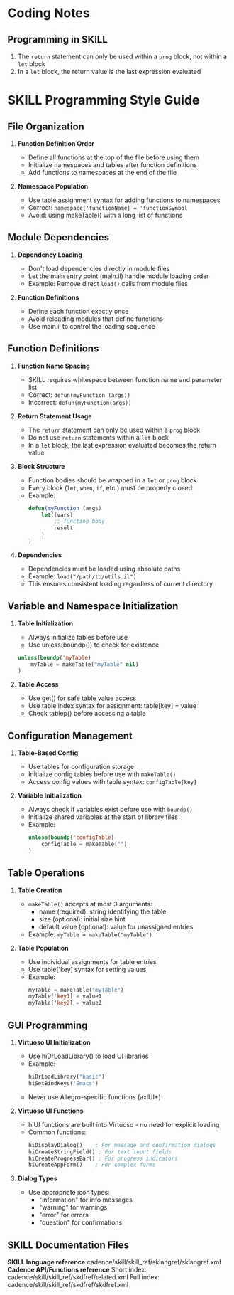 # Coding Notes

## Programming in SKILL

1. The `return` statement can only be used within a `prog` block, not within a `let` block
2. In a `let` block, the return value is the last expression evaluated

# SKILL Programming Style Guide

## File Organization

1. **Function Definition Order**
   - Define all functions at the top of the file before using them
   - Initialize namespaces and tables after function definitions
   - Add functions to namespaces at the end of the file

2. **Namespace Population**
   - Use table assignment syntax for adding functions to namespaces
   - Correct: `namespace['functionName] = 'functionSymbol`
   - Avoid: using makeTable() with a long list of functions

## Module Dependencies

1. **Dependency Loading**
   - Don't load dependencies directly in module files
   - Let the main entry point (main.il) handle module loading order
   - Example: Remove direct `load()` calls from module files

2. **Function Definitions**
   - Define each function exactly once
   - Avoid reloading modules that define functions
   - Use main.il to control the loading sequence

## Function Definitions

1. **Function Name Spacing**
   - SKILL requires whitespace between function name and parameter list
   - Correct: `defun(myFunction (args))`
   - Incorrect: `defun(myFunction(args))`

2. **Return Statement Usage**
   - The `return` statement can only be used within a `prog` block
   - Do not use `return` statements within a `let` block
   - In a `let` block, the last expression evaluated becomes the return value

3. **Block Structure**
   - Function bodies should be wrapped in a `let` or `prog` block
   - Every block (`let`, `when`, `if`, etc.) must be properly closed
   - Example:
     ```lisp
     defun(myFunction (args)
         let((vars)
             ;; function body
             result
         )
     )
     ```

4. **Dependencies**
   - Dependencies must be loaded using absolute paths
   - Example: `load("/path/to/utils.il")`
   - This ensures consistent loading regardless of current directory

## Variable and Namespace Initialization

1. **Table Initialization**
   - Always initialize tables before use
   - Use unless(boundp()) to check for existence
   ```lisp
   unless(boundp('myTable)
       myTable = makeTable("myTable" nil)
   )
   ```

2. **Table Access**
   - Use get() for safe table value access
   - Use table index syntax for assignment: table[key] = value
   - Check tablep() before accessing a table

## Configuration Management

1. **Table-Based Config**
   - Use tables for configuration storage
   - Initialize config tables before use with `makeTable()`
   - Access config values with table syntax: `configTable[key]`

2. **Variable Initialization**
   - Always check if variables exist before use with `boundp()`
   - Initialize shared variables at the start of library files
   - Example:
     ```lisp
     unless(boundp('configTable)
         configTable = makeTable("")
     )
     ```

## Table Operations

1. **Table Creation**
   - `makeTable()` accepts at most 3 arguments:
     - name (required): string identifying the table
     - size (optional): initial size hint
     - default value (optional): value for unassigned entries
   - Example: `myTable = makeTable("myTable")`

2. **Table Population**
   - Use individual assignments for table entries
   - Use table['key] syntax for setting values
   - Example:
     ```lisp
     myTable = makeTable("myTable")
     myTable['key1] = value1
     myTable['key2] = value2
     ```

## GUI Programming

1. **Virtuoso UI Initialization**
   - Use hiDrLoadLibrary() to load UI libraries
   - Example:
     ```lisp
     hiDrLoadLibrary("basic")
     hiSetBindKeys("Emacs")
     ```
   - Never use Allegro-specific functions (axlUI*)

2. **Virtuoso UI Functions**
   - hiUI functions are built into Virtuoso - no need for explicit loading
   - Common functions:
     ```lisp
     hiDisplayDialog()    ; For message and confirmation dialogs
     hiCreateStringField() ; For text input fields
     hiCreateProgressBar() ; For progress indicators
     hiCreateAppForm()    ; For complex forms
     ```

3. **Dialog Types**
   - Use appropriate icon types:
     - "information" for info messages
     - "warning" for warnings
     - "error" for errors
     - "question" for confirmations

## SKILL Documentation Files

**SKILL language reference**
cadence/skill/skill_ref/sklangref/sklangref.xml
**Cadence API/Functions reference**
Short index:
cadence/skill/skill_ref/skdfref/related.xml
Full index:
cadence/skill/skill_ref/skdfref/skdfref.xml
